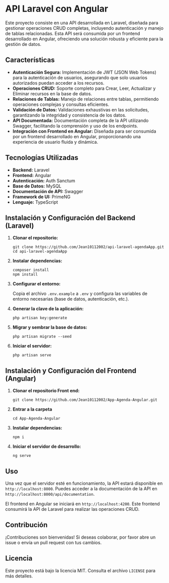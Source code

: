 <h1>API Laravel con Angular</h1>

<p>Este proyecto consiste en una API desarrollada en Laravel, diseñada para gestionar operaciones CRUD completas, incluyendo autenticación y manejo de tablas relacionadas. Esta API será consumida por un frontend desarrollado en Angular, ofreciendo una solución robusta y eficiente para la gestión de datos.</p>

<h2>Características</h2>
<ul>
    <li><strong>Autenticación Segura:</strong> Implementación de JWT (JSON Web Tokens) para la autenticación de usuarios, asegurando que solo usuarios autorizados puedan acceder a los recursos.</li>
    <li><strong>Operaciones CRUD:</strong> Soporte completo para Crear, Leer, Actualizar y Eliminar recursos en la base de datos.</li>
    <li><strong>Relaciones de Tablas:</strong> Manejo de relaciones entre tablas, permitiendo operaciones complejas y consultas eficientes.</li>
    <li><strong>Validación de Datos:</strong> Validaciones exhaustivas en las solicitudes, garantizando la integridad y consistencia de los datos.</li>
    <li><strong>API Documentada:</strong> Documentación completa de la API utilizando Swagger, facilitando la comprensión y uso de los endpoints.</li>
    <li><strong>Integración con Frontend en Angular:</strong> Diseñada para ser consumida por un frontend desarrollado en Angular, proporcionando una experiencia de usuario fluida y dinámica.</li>
</ul>

<h2>Tecnologías Utilizadas</h2>
<ul>
    <li><strong>Backend:</strong> Laravel</li>
    <li><strong>Frontend:</strong> Angular</li>
    <li><strong>Autenticación:</strong> Auth Sanctum</li>
    <li><strong>Base de Datos:</strong> MySQL</li>
    <li><strong>Documentación de API:</strong> Swagger</li>
    <li><strong>Framework de UI:</strong> PrimeNG</li>
    <li><strong>Lenguaje:</strong> TypeScript</li>
</ul>

<h2>Instalación y Configuración del Backend (Laravel)</h2>
<ol>
    <li><strong>Clonar el repositorio:</strong>
        <pre><code>git clone https://github.com/Jean10112002/api-laravel-agendaApp.git
cd api-laravel-agendaApp</code></pre>
    </li>
    <li><strong>Instalar dependencias:</strong>
        <pre><code>composer install
npm install</code></pre>
    </li>
    <li><strong>Configurar el entorno:</strong>
        <p>Copia el archivo <code>.env.example</code> a <code>.env</code> y configura las variables de entorno necesarias (base de datos, autenticación, etc.).</p>
    </li>
    <li><strong>Generar la clave de la aplicación:</strong>
        <pre><code>php artisan key:generate</code></pre>
    </li>
    <li><strong>Migrar y sembrar la base de datos:</strong>
        <pre><code>php artisan migrate --seed</code></pre>
    </li>
    <li><strong>Iniciar el servidor:</strong>
        <pre><code>php artisan serve</code></pre>
    </li>
</ol>

<h2>Instalación y Configuración del Frontend (Angular)</h2>
<ol>
    <li><strong>Clonar el repositorio Front end:</strong>
        <pre><code>git clone https://github.com/Jean10112002/App-Agenda-Angular.git</code></pre>
    </li>
    <li><strong>Entrar a la carpeta</strong>
        <pre><code>cd App-Agenda-Angular</code></pre>
    </li>
    <li><strong>Instalar dependencias:</strong>
        <pre><code>npm i</code></pre>
    </li>
    <li><strong>Iniciar el servidor de desarrollo:</strong>
        <pre><code>ng serve</code></pre>
    </li>
</ol>

<h2>Uso</h2>
<p>Una vez que el servidor esté en funcionamiento, la API estará disponible en <code>http://localhost:8000</code>. Puedes acceder a la documentación de la API en <code>http://localhost:8000/api/documentation</code>.</p>
<p>El frontend en Angular se iniciará en <code>http://localhost:4200</code>. Este frontend consumirá la API de Laravel para realizar las operaciones CRUD.</p>

<h2>Contribución</h2>
<p>¡Contribuciones son bienvenidas! Si deseas colaborar, por favor abre un issue o envía un pull request con tus cambios.</p>

<h2>Licencia</h2>
<p>Este proyecto está bajo la licencia MIT. Consulta el archivo <code>LICENSE</code> para más detalles.</p>


